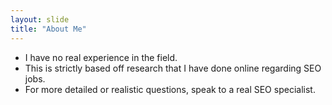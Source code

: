 ```yaml
---
layout: slide
title: "About Me"
---
```

* I have no real experience in the field.
* This is strictly based off research that I have done online regarding SEO jobs. 
* For more detailed or realistic questions, speak to a real SEO specialist.
